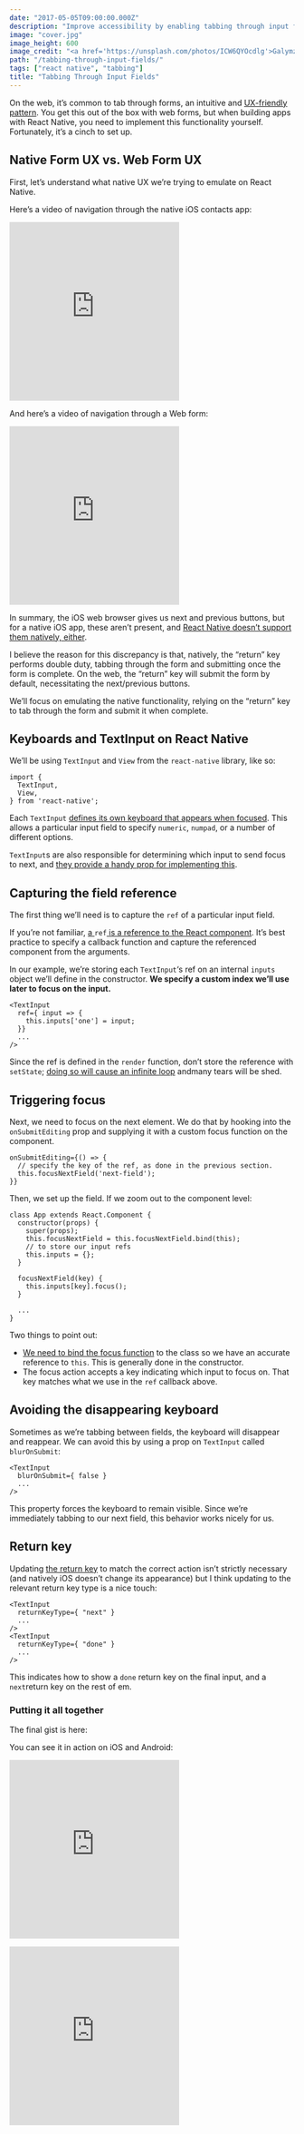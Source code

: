 ```yaml
---
date: "2017-05-05T09:00:00.000Z"
description: "Improve accessibility by enabling tabbing through input fields in React Native"
image: "cover.jpg"
image_height: 600
image_credit: "<a href='https://unsplash.com/photos/ICW6QYOcdlg'>Galymzhan Abdugalimov</a>"
path: "/tabbing-through-input-fields/"
tags: ["react native", "tabbing"]
title: "Tabbing Through Input Fields"
---
```


On the web, it’s common to tab through forms, an intuitive and [UX-friendly
pattern](https://www.nngroup.com/articles/web-form-design/). You get this out of
the box with web forms, but when building apps with React Native, you need to
implement this functionality yourself. Fortunately, it’s a cinch to set up.

## Native Form UX vs. Web Form UX

First, let’s understand what native UX we’re trying to emulate on React Native.

Here’s a video of navigation through the native iOS contacts app:

<embed height="315" src="https://www.youtube.com/embed/rHjJh0qk1dg" frameborder="0" allow="autoplay; encrypted-media" allowfullscreen="1" caption="iOS"></embed>

And here’s a video of navigation through a Web form:

<embed height="315" src="https://www.youtube.com/embed/JN_y8E4Erh8" frameborder="0" allow="autoplay; encrypted-media" allowfullscreen="1" caption="Web form"></embed>

In summary, the iOS web browser gives us next and previous buttons, but for a native iOS app, these aren’t present, and [React Native doesn’t support them natively, either](https://github.com/facebook/react-native/issues/641#issuecomment-94522058).

I believe the reason for this discrepancy is that, natively, the “return” key performs double duty, tabbing through the form and submitting once the form is complete. On the web, the “return” key will submit the form by default, necessitating the next/previous buttons.

We’ll focus on emulating the native functionality, relying on the “return” key
to tab through the form and submit it when complete.

## Keyboards and TextInput on React Native

We’ll be using `TextInput` and `View` from the `react-native` library, like so:

    import {
      TextInput,
      View,
    } from 'react-native';

Each `TextInput` [defines its own keyboard that appears when
focused](https://facebook.github.io/react-native/docs/textinput.html#keyboardtype).
This allows a particular input field to specify `numeric`, `numpad`, or a number
of different options.

`TextInput`s are also responsible for determining which input to send focus to
next, and [they provide a handy prop for implementing
this](https://facebook.github.io/react-native/docs/textinput.html#onsubmitediting).

## Capturing the field reference

The first thing we’ll need is to capture the `ref` of a particular input field.

If you’re not familiar, [a
](https://facebook.github.io/react/docs/refs-and-the-dom.html)`ref`[ is a
reference to the React
component](https://facebook.github.io/react/docs/refs-and-the-dom.html). It’s
best practice to specify a callback function and capture the referenced
component from the arguments.

In our example, we’re storing each `TextInput`‘s ref on an internal `inputs`
object we’ll define in the constructor. **We specify a custom index we’ll use
later to focus on the input.**

    <TextInput
      ref={ input => {
        this.inputs['one'] = input;
      }}
      ...
    />

Since the ref is defined in the `render` function, don’t store the reference
with `setState`; [doing so will cause an infinite
loop](https://github.com/facebook/react/issues/5591) andmany tears will be shed.

## Triggering focus

Next, we need to focus on the next element. We do that by hooking into the
`onSubmitEditing` prop and supplying it with a custom focus function on the
component.

    onSubmitEditing={() => {
      // specify the key of the ref, as done in the previous section.
      this.focusNextField('next-field');
    }}

Then, we set up the field. If we zoom out to the component level:

    class App extends React.Component {
      constructor(props) {
        super(props);
        this.focusNextField = this.focusNextField.bind(this);
        // to store our input refs
        this.inputs = {};
      }

      focusNextField(key) {
        this.inputs[key].focus();
      }

      ...
    }

Two things to point out:

* [We need to bind the focus
function](http://egorsmirnov.me/2015/08/16/react-and-es6-part3.html) to the
class so we have an accurate reference to `this`. This is generally done in the
constructor.
* The focus action accepts a key indicating which input to focus on. That key
matches what we use in the `ref` callback above.

## Avoiding the disappearing keyboard

Sometimes as we’re tabbing between fields, the keyboard will disappear and
reappear. We can avoid this by using a prop on `TextInput` called
`blurOnSubmit`:

    <TextInput
      blurOnSubmit={ false }
      ...
    />

This property forces the keyboard to remain visible. Since we’re immediately
tabbing to our next field, this behavior works nicely for us.

## Return key

Updating [the return
key](https://facebook.github.io/react-native/docs/textinput.html#returnkeytype)
to match the correct action isn’t strictly necessary (and natively iOS doesn’t
change its appearance) but I think updating to the relevant return key type is a
nice touch:

    <TextInput
      returnKeyType={ "next" }
      ...
    />
    <TextInput
      returnKeyType={ "done" }
      ...
    />

This indicates how to show a `done` return key on the final input, and a
`next`return key on the rest of em.

### Putting it all together

The final gist is here:

<script src="https://gist.github.com/thekevinscott/22b66e5fe9ae35d633a28e27c129bc8b.js"></script>

You can see it in action on iOS and Android:

<embed height="315" src="https://www.youtube.com/embed/rHjJh0qk1dg" frameborder="0" allow="autoplay; encrypted-media" allowfullscreen="1" caption="iOS"></embed>

<embed height="315" src="https://www.youtube.com/embed/KFazq6ZBFyw" frameborder="0" allow="autoplay; encrypted-media" allowfullscreen="1" caption="Android"></embed>

